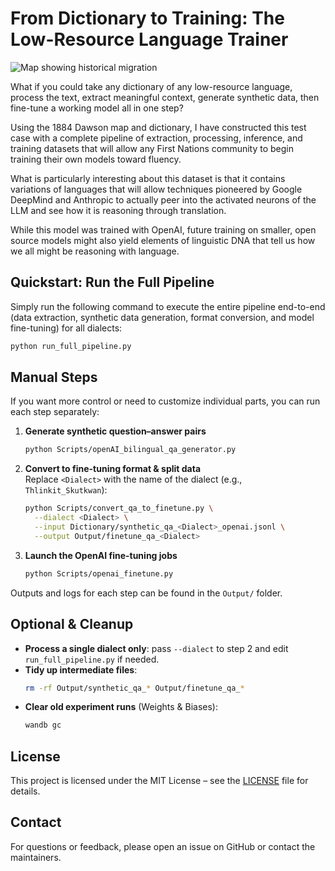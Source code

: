 # From Dictionary to Training: The Low-Resource Language Trainer

![Map showing historical migration](./Public/FullDawsonMap.jpg)

 What if you could take any dictionary of any low-resource language, process the text, extract meaningful context, generate synthetic data, then fine-tune a working model all in one step?

 Using the 1884 Dawson map and dictionary, I have constructed this test case with a complete pipeline of extraction, processing, inference, and training datasets that will allow any First Nations community to begin training their own models toward fluency.

 What is particularly interesting about this dataset is that it contains variations of languages that will allow techniques pioneered by Google DeepMind and Anthropic to actually peer into the activated neurons of the LLM and see how it is reasoning through translation.

 While this model was trained with OpenAI, future training on smaller, open source models might also yield elements of linguistic DNA that tell us how we all might be reasoning with language.



 ## Quickstart: Run the Full Pipeline

 Simply run the following command to execute the entire pipeline end-to-end (data extraction, synthetic data generation, format conversion, and model fine-tuning) for all dialects:

 ```bash
 python run_full_pipeline.py
 ```

 ## Manual Steps

 If you want more control or need to customize individual parts, you can run each step separately:

 1. **Generate synthetic question–answer pairs**
    ```bash
    python Scripts/openAI_bilingual_qa_generator.py
    ```

 2. **Convert to fine-tuning format & split data**  
    Replace `<Dialect>` with the name of the dialect (e.g., `Thlinkit_Skutkwan`):
    ```bash
    python Scripts/convert_qa_to_finetune.py \
      --dialect <Dialect> \
      --input Dictionary/synthetic_qa_<Dialect>_openai.jsonl \
      --output Output/finetune_qa_<Dialect>
    ```

 3. **Launch the OpenAI fine-tuning jobs**
    ```bash
    python Scripts/openai_finetune.py
    ```

 Outputs and logs for each step can be found in the `Output/` folder.

 ## Optional & Cleanup

 - **Process a single dialect only**: pass `--dialect` to step 2 and edit `run_full_pipeline.py` if needed.
 - **Tidy up intermediate files**:
   ```bash
   rm -rf Output/synthetic_qa_* Output/finetune_qa_*
   ```
 - **Clear old experiment runs** (Weights & Biases):
   ```bash
   wandb gc
   ```



 ## License

 This project is licensed under the MIT License – see the [LICENSE](LICENSE) file for details.

 ## Contact

 For questions or feedback, please open an issue on GitHub or contact the maintainers.